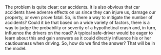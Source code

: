 The problem is quite clear: car accidents. It is also obvious that car accidents have adverse effects on us since they can injure us, damage our property, or even prove fatal. So, is there a way to mitigate the number of accidents? Could it be that based on a wide variety of factors, there is a way to judge the probability or severity of a hypothetical crash and, in turn, influence the drivers on the road? A typical safe-driver would be eager to learn about this and gain answers as it could directly influence his or her cautiousness when driving. So, how do we find the answer? That will be in the model. 

